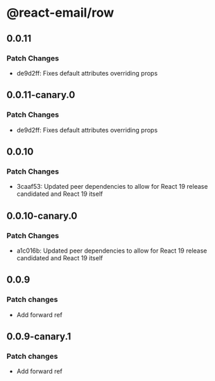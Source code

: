 # @react-email/row

## 0.0.11

### Patch Changes

- de9d2ff: Fixes default attributes overriding props

## 0.0.11-canary.0

### Patch Changes

- de9d2ff: Fixes default attributes overriding props

## 0.0.10

### Patch Changes

- 3caaf53: Updated peer dependencies to allow for React 19 release candidated and React 19 itself

## 0.0.10-canary.0

### Patch Changes

- a1c016b: Updated peer dependencies to allow for React 19 release candidated and React 19 itself

## 0.0.9

### Patch changes

- Add forward ref

## 0.0.9-canary.1

### Patch changes

- Add forward ref

